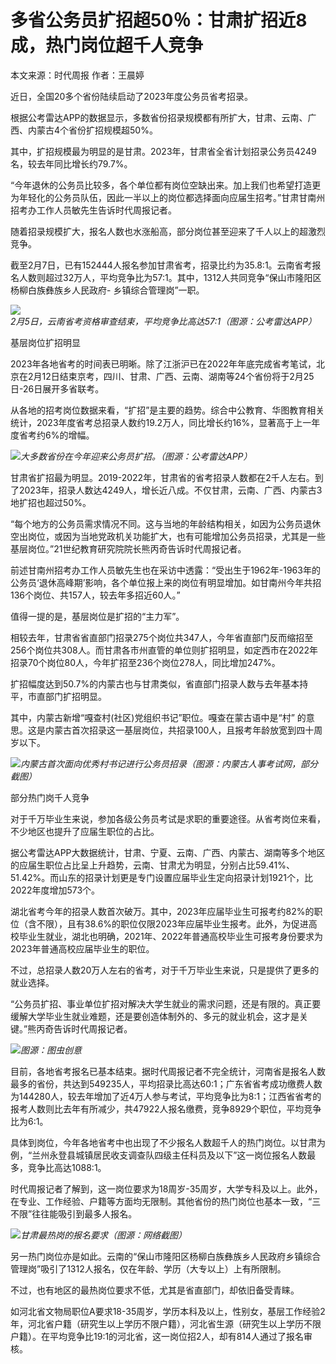 # 多省公务员扩招超50％：甘肃扩招近8成，热门岗位超千人竞争

本文来源：时代周报 作者：王晨婷

近日，全国20多个省份陆续启动了2023年度公务员省考招录。

根据公考雷达APP的数据显示，多数省份招录规模都有所扩大，甘肃、云南、广西、内蒙古4个省份扩招规模超50%。

其中，扩招规模最为明显的是甘肃。2023年，甘肃省全省计划招录公务员4249名，较去年同比增长约79.7%。

“今年退休的公务员比较多，各个单位都有岗位空缺出来。加上我们也希望打造更为年轻化的公务员队伍，因此一半以上的岗位都选择面向应届生招考。”甘肃甘南州招考办工作人员敏先生告诉时代周报记者。

随着招录规模扩大，报名人数也水涨船高，部分岗位甚至迎来了千人以上的超激烈竞争。

截至2月7日，已有152444人报名参加甘肃省考，招录比约为35.8:1。云南省考报名人数则超过32万人，平均竞争比为57:1。其中，1312人共同竞争“保山市隆阳区杨柳白族彝族乡人民政府-
乡镇综合管理岗”一职。

![](https://inews.gtimg.com/newsapp_bt/0/15665137408/1000)_2月5日，云南省考资格审查结束，平均竞争比高达57:1（图源：公考雷达APP）_

基层岗位扩招明显

2023年各地省考的时间表已明晰。除了江浙沪已在2022年年底完成省考笔试，北京在2月12日结束京考，四川、甘肃、广西、云南、湖南等24个省份将于2月25日-26日展开多省联考。

从各地的招考岗位数据来看，“扩招”是主要的趋势。综合中公教育、华图教育相关统计，2023年度省考总招录人数约19.2万人，同比增长约16%，显著高于上一年度省考约6%的增幅。

![](https://inews.gtimg.com/newsapp_bt/0/15665137409/1000)_大多数省份在今年迎来公务员扩招。（图源：公考雷达APP）_

甘肃省扩招最为明显。2019-2022年，甘肃省的省考招录人数都在2千人左右。到了2023年，招录人数达4249人，增长近八成。不仅甘肃，云南、广西、内蒙古3地扩招也超过50%。

“每个地方的公务员需求情况不同。这与当地的年龄结构相关，如因为公务员退休空出岗位，或因为当地党政机关功能扩大，也有可能增加公务员招录，尤其是一些基层岗位。”21世纪教育研究院院长熊丙奇告诉时代周报记者。

前述甘南州招考办工作人员敏先生也在采访中透露：“受出生于1962年-1963年的公务员‘退休高峰期’影响，各个单位报上来的岗位有明显增加。如甘南州今年共招136个岗位、共157人，较去年多招近60人。”

值得一提的是，基层岗位是扩招的“主力军”。

相较去年，甘肃省省直部门招录275个岗位共347人，今年省直部门反而缩招至256个岗位共308人。而甘肃各市州直管的单位则扩招明显，如定西市在2022年招录70个岗位80人，今年扩招至236个岗位278人，同比增加247%。

扩招幅度达到50.7%的内蒙古也与甘肃类似，省直部门招录人数与去年基本持平，市直部门扩招明显。

其中，内蒙古新增“嘎查村(社区)党组织书记”职位。嘎查在蒙古语中是“村”
的意思。这是内蒙古首次招录这一基层岗位，共招录100人，且报考年龄放宽到四十周岁以下。

![](https://inews.gtimg.com/news_bt/OknkijlGaRMN17EnaMhHnwoCBi1KVbtQXh0cmsHn4sSAoAA/1000)_内蒙古首次面向优秀村书记进行公务员招录（图源：内蒙古人事考试网，部分截图）_

部分热门岗千人竞争

对于千万毕业生来说，参加各级公务员考试是求职的重要途径。从省考岗位来看，不少地区也提升了应届生职位的占比。

据公考雷达APP大数据统计，甘肃、宁夏、云南、广西、内蒙古、湖南等多个地区的应届生职位占比呈上升趋势，云南、甘肃尤为明显，分别占比59.41%、51.42%。而山东的招录计划更是专门设置应届毕业生定向招录计划1921个，比2022年度增加573个。

湖北省考今年的招录人数首次破万。其中，2023年应届毕业生可报考约82%的职位（含不限），且有38.6%的职位仅限2023年应届毕业生报考。此外，为促进高校毕业生就业，湖北也明确，2021年、2022年普通高校毕业生可报考身份要求为2023年普通高校应届毕业生的职位。

不过，总招录人数20万人左右的省考，对于千万毕业生来说，只是提供了更多的就业选择。

“公务员扩招、事业单位扩招对解决大学生就业的需求问题，还是有限的。真正要缓解大学毕业生就业难题，还是要创造体制外的、多元的就业机会，这才是关键。”熊丙奇告诉时代周报记者。

![](https://inews.gtimg.com/newsapp_bt/0/15665137416/1000)_图源：图虫创意_

目前，各地省考报名已基本结束。据时代周报记者不完全统计，河南省是报名人数最多的省份，共达到549235人，平均招录比高达60:1；广东省省考成功缴费人数为144280人，较去年增加了近4万人参与考试，平均竞争比为8:1；江西省省考的报考人数则比去年有所减少，共47922人报名缴费，竞争8929个职位，平均竞争比为6:1。

具体到岗位，今年各地省考中也出现了不少报名人数超千人的热门岗位。以甘肃为例，“兰州永登县城镇居民收支调查队四级主任科员及以下”这一岗位报名人数最多，竞争比高达1088:1。

时代周报记者了解到，这一岗位要求为18周岁-35周岁，大学专科及以上。此外，在专业、工作经验、户籍等方面均无限制。其他省份的热门岗位也基本一致，“三不限”往往能吸引到最多人报名。

![](https://inews.gtimg.com/news_bt/OfgcvmqEUkcv6RluKcaTOxuP3uHAhCx7qM_ZH16f8XCewAA/1000)_甘肃最热岗的报名要求（图源：网络截图）_

另一热门岗位亦是如此。云南的“保山市隆阳区杨柳白族彝族乡人民政府乡镇综合管理岗”吸引了1312人报名，仅在年龄、学历（大专以上）上有所限制。

不过，也有地区的最热岗位要求不低，尤其是省直部门，却依旧备受青睐。

如河北省文物局职位A要求18-35周岁，学历本科及以上，性别女，基层工作经验2年，河北省户籍（研究生以上学历不限户籍），河北省生源（研究生以上学历不限户籍）。在平均竞争比19:1的河北省，这一岗位招2人，却有814人通过了报名审核。

